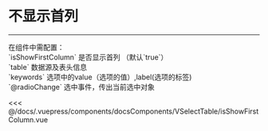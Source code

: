 # 不显示首列

---

<common-code-format>
  <docsComponents-VSelectTable-isShowFirstColumn slot="source"></docsComponents-VSelectTable-isShowFirstColumn>
  在组件中需配置：<br/>
  `isShowFirstColumn` 是否显示首列 （默认`true`） <br/>
`table` 数据源及表头信息<br/>
`keywords` 选项中的value（选项的值）,label(选项的标签)<br/>
`@radioChange` 选中事件，传出当前选中对象

<<< @/docs/.vuepress/components/docsComponents/VSelectTable/isShowFirstColumn.vue
</common-code-format>
